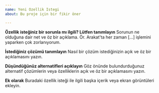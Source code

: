 ```yaml
---
name: Yeni Ozellik Istegi
about: Bu proje için bir fikir öner

---
```


**Özellik isteğiniz bir sorunla mı ilgili? Lütfen tanımlayın**
Sorunun ne olduğuna dair net ve öz bir açıklama. Ör. Arakat'ta her zaman [...] işlemini yaparken çok zorlanıyorum.

**İstediğiniz çözümü tanımlayın**
Nasıl bir çözüm istediğinizin açık ve öz bir açıklamasını yazın.

**Düşündüğünüz alternatifleri açıklayın**
Göz önünde bulundurduğunuz alternatif çözümlerin veya özelliklerin açık ve öz bir açıklamasını yazın.

**Ek olarak**
Buradaki özellik isteği ile ilgili başka içerik veya ekran görüntüleri ekleyin.
